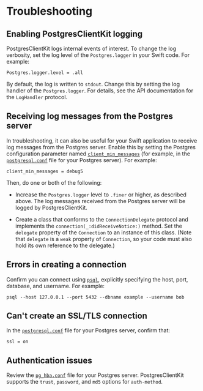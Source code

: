 # Troubleshooting

## Enabling PostgresClientKit logging

PostgresClientKit logs internal events of interest.  To change the log verbosity, set the log level of the `Postgres.logger` in your Swift code.  For example:

```
Postgres.logger.level = .all
```

By default, the log is written to `stdout`.  Change this by setting the log handler of the `Postgres.logger`.  For details, see the API documentation for the `LogHandler` protocol.


## Receiving log messages from the Postgres server

In troubleshooting, it can also be useful for your Swift application to receive log messages from the Postgres server.  Enable this by setting the Postgres configuration parameter named [`client_min_messages`](https://www.postgresql.org/docs/11/runtime-config-client.html#GUC-CLIENT-MIN-MESSAGES) (for example, in the [`postgresql.conf`](https://www.postgresql.org/docs/11/config-setting.html#CONFIG-SETTING-CONFIGURATION-FILE) file for your Postgres server).  For example:

```
client_min_messages = debug5
```

Then, do one or both of the following:

- Increase the `Postgres.logger` level to `.finer` or higher, as described above.  The log messages received from the Postgres server will be logged by PostgresClientKit.

- Create a class that conforms to the `ConnectionDelegate` protocol and implements the `connection(_:didReceiveNotice:)` method.  Set the `delegate` property of the `Connection` to an instance of this class.  (Note that `delegate` is a `weak` property of `Connection`, so your code must also hold its own reference to the delegate.)


## Errors in creating a connection

Confirm you can connect using [`psql`](https://www.postgresql.org/docs/11/app-psql.html), explicitly specifying the host, port, database, and username.  For example:

```
psql --host 127.0.0.1 --port 5432 --dbname example --username bob
```


## Can't create an SSL/TLS connection

In the [`postgresql.conf`](https://www.postgresql.org/docs/11/config-setting.html#CONFIG-SETTING-CONFIGURATION-FILE) file for your Postgres server, confirm that:

```
ssl = on
```


## Authentication issues

Review the [`pg_hba.conf`](https://www.postgresql.org/docs/11/auth-pg-hba-conf.html) file for your Postgres server.  PostgresClientKit supports the `trust`, `password`, and `md5` options for `auth-method`.
